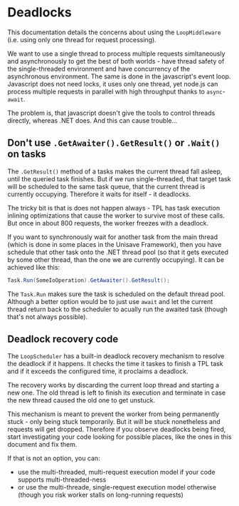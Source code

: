 # Deadlocks

This documentation details the concerns about using the `LoopMiddleware` (i.e. using only one thread for request processing).

We want to use a single thread to process multiple requests simltaneously and asynchronously to get the best of both worlds - have thread safety of the single-threaded environment and have concurrency of the asynchronous environment. The same is done in the javascript's event loop. Javascript does not need locks, it uses only one thread, yet node.js can process multiple requests in parallel with high throughput thanks to `async`-`await`.

The problem is, that javascript doesn't give the tools to control threads directly, whereas .NET does. And this can cause trouble...


## Don't use `.GetAwaiter().GetResult()` or `.Wait()` on tasks

The `.GetResult()` method of a tasks makes the current thread fall asleep, until the queried task finishes. But if we run single-threaded, that target task will be scheduled to the same task queue, that the current thread is currently occupying. Therefore it waits for itself - it deadlocks.

The tricky bit is that is does not happen always - TPL has task execution inlining optimizations that cause the worker to survive most of these calls. But once in about 800 requests, the worker freezes with a deadlock.

If you want to synchronously wait for another task from the main thread (which is done in some places in the Unisave Framework), then you have schedule that other task onto the .NET thread pool (so that it gets executed by some other thread, than the one we are currently occupying). It can be achieved like this:

```csharp
Task.Run(SomeIoOperation).GetAwaiter().GetResult();
```

The `Task.Run` makes sure the task is scheduled on the default thread pool. Although a better option would be to just use `await` and let the current thread return back to the scheduler to acually run the awaited task (though that's not always possible).


## Deadlock recovery code

The `LoopScheduler` has a built-in deadlock recovery mechanism to resolve the deadlock if it happens. It checks the time it taskes to finish a TPL task and if it exceeds the configured time, it proclaims a deadlock.

The recovery works by discarding the current loop thread and starting a new one. The old thread is left to finish its execution and terminate in case the new thread caused the old one to get unstuck.

This mechanism is meant to prevent the worker from being permanently stuck - only being stuck temporarily. But it will be stuck nonetheless and requests will get dropped. Therefore if you observe deadlocks being fired, start investigating your code looking for possible places, like the ones in this document and fix them.

If that is not an option, you can:

- use the multi-threaded, multi-request execution model if your code supports multi-threaded-ness
- or use the multi-threade, single-request execution model otherwise (though you risk worker stalls on long-running requests)
